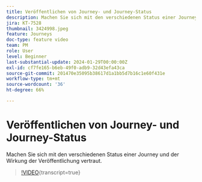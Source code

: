 ```yaml
---
title: Veröffentlichen von Journey- und Journey-Status
description: Machen Sie sich mit den verschiedenen Status einer Journey und der Wirkung der Veröffentlichung vertraut.
jira: KT-7528
thumbnail: 3424998.jpeg
feature: Journeys
doc-type: feature video
team: PM
role: User
level: Beginner
last-substantial-update: 2024-01-29T00:00:00Z
exl-id: cf7fe165-b6eb-49f0-adb9-32d43efa43ca
source-git-commit: 201470e35095b38617d1a1bb5d7b16c1e60f431e
workflow-type: tm+mt
source-wordcount: '36'
ht-degree: 66%

---
```


# Veröffentlichen von Journey- und Journey-Status

Machen Sie sich mit den verschiedenen Status einer Journey und der Wirkung der Veröffentlichung vertraut.

>[!VIDEO](https://video.tv.adobe.com/v/3427932?quality=12&learn=on&captions=ger){transcript=true}
